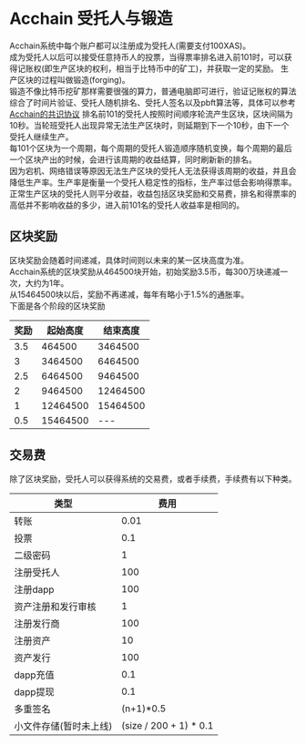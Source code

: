 # Acchain 受托人与锻造

Acchain系统中每个账户都可以注册成为受托人(需要支付100XAS)。<br/>
成为受托人以后可以接受任意持币人的投票，当得票率排名进入前101时，可以获得记账权(即生产区块的权利，相当于比特币中的矿工)，并获取一定的奖励。
生产区块的过程叫做锻造(forging)。<br/>
锻造不像比特币挖矿那样需要很强的算力，普通电脑即可进行，验证记账权的算法综合了时间片验证、受托人随机排名、受托人签名以及pbft算法等，具体可以参考[Acchain的共识协议](http://blog.acchain.so/2016/08/11/acchain-consensus-and-fault-tolerance/)
排名前101的受托人按照时间顺序轮流产生区块，区块间隔为10秒。当轮班受托人出现异常无法生产区块时，则延期到下一个10秒，由下一个受托人继续生产。<br/>
每101个区块为一个周期，每个周期的受托人锻造顺序随机变换，每个周期的最后一个区块产出的时候，会进行该周期的收益结算，同时刷新新的排名。<br/>
因为宕机、网络错误等原因无法生产区块的受托人无法获得该周期的收益，并且会降低生产率。生产率是衡量一个受托人稳定性的指标，生产率过低会影响得票率。<br/>
正常生产区块的受托人则平分收益，收益包括区块奖励和交易费，排名和得票率的高低并不影响收益的多少，进入前101名的受托人收益率是相同的。<br/>

## 区块奖励

区块奖励会随着时间递减，具体时间则以未来的某一区块高度为准。<br/>
Acchain系统的区块奖励从464500块开始，初始奖励3.5币，每300万块递减一次，大约为1年。<br/>
从15464500块以后，奖励不再递减，每年有略小于1.5%的通胀率。<br/>
下面是各个阶段的区块奖励

|奖励|起始高度|结束高度|
|-----|------|-------|
|3.5|464500|3464500|
|3|3464500|6464500|
|2.5|6464500|9464500|
|2|9464500|12464500|
|1|12464500|15464500|
|0.5|15464500|---|

## 交易费

除了区块奖励，受托人可以获得系统的交易费，或者手续费，手续费有以下种类。

|类型|费用|
|----|---|
|转账|0.01|
|投票|0.1|
|二级密码|1|
|注册受托人|100|
|注册dapp|100|
|资产注册和发行审核|1|
|注册发行商|100|
|注册资产|10|
|资产发行|100|
|dapp充值|0.1|
|dapp提现|0.1|
|多重签名|(n+1)*0.5|
|小文件存储(暂时未上线)|(size / 200 + 1) * 0.1|

